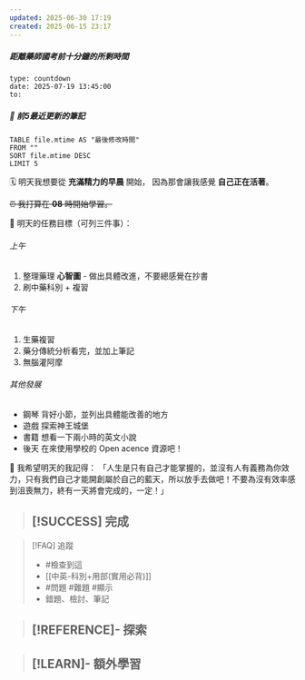 ```yaml
---
updated: 2025-06-30 17:19
created: 2025-06-15 23:17
---
```

##### 距離藥師國考前十分鐘的所剩時間
```widgets
type: countdown
date: 2025-07-19 13:45:00
to:
```

##### 📝 前5最近更新的筆記
```dataview
TABLE file.mtime AS "最後修改時間"
FROM ""
SORT file.mtime DESC
LIMIT 5

```

🗓 明天我想要從 **充滿精力的早晨** 開始，
因為那會讓我感覺 **自己正在活著**。

~~⏰ 我打算在 **08** 時開始學習。~~

🎯 明天的任務目標（可列三件事）：
###### 上午
1. 整理藥理 **心智圖** - 做出具體改進，不要總感覺在抄書
2. 刷中藥科別 + 複習

###### 下午
1. 生藥複習
2. 藥分傳統分析看完，並加上筆記
3. 無腦灌阿摩

###### 其他發展
- 鋼琴
背好小節，並列出具體能改善的地方
- 遊戲
探索神王城堡
- 書籍
想看一下兩小時的英文小說
- 後天
在來使用學校的 Open acence 資源吧！

💭 我希望明天的我記得：
「人生是只有自己才能掌握的，並沒有人有義務為你效力，只有我們自己才能開創屬於自己的藍天，所以放手去做吧！不要為沒有效率感到沮喪無力，終有一天將會完成的，一定！」

> [!SUCCESS] 完成
>- 

> [!FAQ] 追蹤
>  - #檢查到這
>  - [[中英-科別+用部(實用必背)]]
>  - #問題 #難題 #顯示 
>  - 錯題、檢討、筆記

> [!REFERENCE]- 探索
> - 

> [!LEARN]- 額外學習
> - 